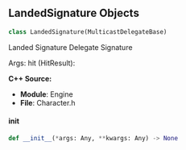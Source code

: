 ## LandedSignature Objects

```python
class LandedSignature(MulticastDelegateBase)
```

Landed Signature  Delegate Signature

Args:
    hit (HitResult):

**C++ Source:**

- **Module**: Engine
- **File**: Character.h

<a id="unreal.LandedSignature.__init__"></a>

#### __init__

```python
def __init__(*args: Any, **kwargs: Any) -> None
```

<a id="unreal.LevelStreamingLoadedStatus"></a>